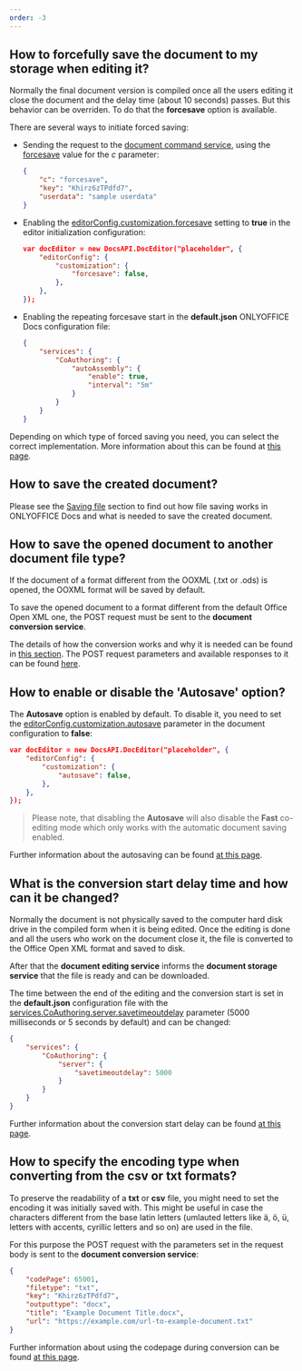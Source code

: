 ```yaml
---
order: -3
---
```


## How to forcefully save the document to my storage when editing it?

  Normally the final document version is compiled once all the users editing it close the document and the delay time (about 10 seconds) passes. But this behavior can be overriden. To do that the **forcesave** option is available.

  There are several ways to initiate forced saving:

  * Sending the request to the [document command service](../../../Additional%20API/Command%20service/index.md), using the [forcesave](../../../Additional%20API/Command%20service/forcesave/index.md) value for the *c* parameter:

    ``` json
    {
        "c": "forcesave",
        "key": "Khirz6zTPdfd7",
        "userdata": "sample userdata"
    }
    ```

  * Enabling the [editorConfig.customization.forcesave](../../../Usage%20API/Config/Editor/Customization/index.md#forcesave) setting to **true** in the editor initialization configuration:

    ``` json
    var docEditor = new DocsAPI.DocEditor("placeholder", {
        "editorConfig": {
            "customization": {
                "forcesave": false,
            },
        },
    });
    ```

  * Enabling the repeating forcesave start in the **default.json** ONLYOFFICE Docs configuration file:

    ``` json
    {
        "services": {
            "CoAuthoring": {
                "autoAssembly": {
                    "enable": true,
                    "interval": "5m"
                }
            }
        }
    }
    ```

  Depending on which type of forced saving you need, you can select the correct implementation. More information about this can be found at [this page](../../../Get%20Started/How%20It%20Works/Saving%20file/index.md#force-saving).

## How to save the created document?

  Please see the [Saving file](../../../Get%20Started/How%20It%20Works/Saving%20file/index.md) section to find out how file saving works in ONLYOFFICE Docs and what is needed to save the created document.

## How to save the opened document to another document file type?

  If the document of a format different from the OOXML (.txt or .ods) is opened, the OOXML format will be saved by default.

  To save the opened document to a format different from the default Office Open XML one, the POST request must be sent to the **document conversion service**.

  The details of how the conversion works and why it is needed can be found in [this section](../../../Get%20Started/How%20It%20Works/Converting%20and%20downloading%20file/index.md). The POST request parameters and available responses to it can be found [here](../../../Additional%20API/Conversion%20API/index.md).

## How to enable or disable the 'Autosave' option?

  The **Autosave** option is enabled by default. To disable it, you need to set the [editorConfig.customization.autosave](../../../Usage%20API/Config/Editor/Customization/index.md#autosave) parameter in the document configuration to **false**:

  ``` json
  var docEditor = new DocsAPI.DocEditor("placeholder", {
      "editorConfig": {
          "customization": {
              "autosave": false,
          },
      },
  });
  ```

  > Please note, that disabling the **Autosave** will also disable the **Fast** co-editing mode which only works with the automatic document saving enabled.

  Further information about the autosaving can be found [at this page](../../../Usage%20API/Config/Editor/Customization/index.md#autosave).

## What is the conversion start delay time and how can it be changed?

  Normally the document is not physically saved to the computer hard disk drive in the compiled form when it is being edited. Once the editing is done and all the users who work on the document close it, the file is converted to the Office Open XML format and saved to disk.

  After that the **document editing service** informs the **document storage service** that the file is ready and can be downloaded.

  The time between the end of the editing and the conversion start is set in the **default.json** configuration file with the [services.CoAuthoring.server.savetimeoutdelay](https://helpcenter.onlyoffice.com/installation/docs-developer-configuring.aspx#services-CoAuthoring-server-savetimeoutdelay) parameter (5000 milliseconds or 5 seconds by default) and can be changed:

  ``` json
  {
      "services": {
          "CoAuthoring": {
              "server": {
                  "savetimeoutdelay": 5000
              }
          }
      }
  }
  ```

  Further information about the conversion start delay can be found [at this page](../../../Get%20Started/How%20It%20Works/Saving%20file/index.md).

## How to specify the encoding type when converting from the csv or txt formats?

  To preserve the readability of a **txt** or **csv** file, you might need to set the encoding it was initially saved with. This might be useful in case the characters different from the base latin letters (umlauted letters like ä, ö, ü, letters with accents, cyrillic letters and so on) are used in the file.

  For this purpose the POST request with the parameters set in the request body is sent to the **document conversion service**:

  ``` json
  {
      "codePage": 65001,
      "filetype": "txt",
      "key": "Khirz6zTPdfd7",
      "outputtype": "docx",
      "title": "Example Document Title.docx",
      "url": "https://example.com/url-to-example-document.txt"
  }
  ```

  Further information about using the codepage during conversion can be found [at this page](../../../Additional%20API/Conversion%20API/index.md#codepage).
